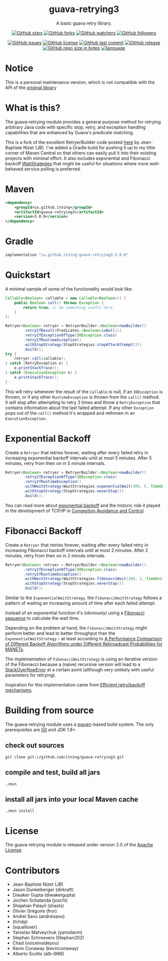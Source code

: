 <h1 align="center">
guava-retrying3
</h1>

<div align="center">

A basic guava retry library.

[![GitHub stars](https://img.shields.io/github/stars/itning/guava-retrying3.svg?style=social&label=Stars)](https://github.com/itning/guava-retrying3/stargazers)
[![GitHub forks](https://img.shields.io/github/forks/itning/guava-retrying3.svg?style=social&label=Fork)](https://github.com/itning/guava-retrying3/network/members)
[![GitHub watchers](https://img.shields.io/github/watchers/itning/guava-retrying3.svg?style=social&label=Watch)](https://github.com/itning/guava-retrying3/watchers)
[![GitHub followers](https://img.shields.io/github/followers/itning.svg?style=social&label=Follow)](https://github.com/itning?tab=followers)

[![GitHub issues](https://img.shields.io/github/issues/itning/guava-retrying3.svg)](https://github.com/itning/guava-retrying3/issues)
[![GitHub license](https://img.shields.io/github/license/itning/guava-retrying3.svg)](https://github.com/itning/guava-retrying3/blob/main/LICENSE)
[![GitHub last commit](https://img.shields.io/github/last-commit/itning/guava-retrying3.svg)](https://github.com/itning/guava-retrying3/commits)
[![GitHub release](https://img.shields.io/github/release/itning/guava-retrying3.svg)](https://search.maven.org/artifact/io.github.itning/guava-retrying3)
[![GitHub repo size in bytes](https://img.shields.io/github/repo-size/itning/guava-retrying3.svg)](https://github.com/itning/guava-retrying3)
[![language](https://img.shields.io/badge/language-JAVA-green.svg)](https://github.com/itning/guava-retrying3)

</div>


# Notice
This is a personal maintenance version, which is not compatible with the API of the [original library](https://github.com/rholder/guava-retrying)

# What is this?
The guava-retrying module provides a general purpose method for retrying arbitrary Java code with specific stop, retry,
and exception handling capabilities that are enhanced by Guava's predicate matching.

This is a fork of the excellent RetryerBuilder code posted [here](http://code.google.com/p/guava-libraries/issues/detail?id=490)
by Jean-Baptiste Nizet (JB).  I've added a Gradle build for pushing it up to my little corner of Maven Central so that
others can easily pull it into their existing projects with minimal effort.  It also includes
exponential and Fibonacci backoff [WaitStrategies](http://rholder.github.io/guava-retrying/javadoc/2.0.0/com/github/rholder/retry/WaitStrategies.html)
that might be useful for situations where more well-behaved service polling is preferred.

# Maven
```xml
<dependency>
    <groupId>io.github.itning</groupId>
    <artifactId>guava-retrying3</artifactId>
    <version>3.0.0</version>
</dependency>
```

# Gradle
```groovy
implementation "io.github.itning:guava-retrying3:3.0.0"
```

# Quickstart
A minimal sample of some of the functionality would look like:

```java
Callable<Boolean> callable = new Callable<Boolean>() {
    public Boolean call() throws Exception {
        return true; // do something useful here
    }
};

Retryer<Boolean> retryer = RetryerBuilder.<Boolean>newBuilder()
        .retryIfResult(Predicates.<Boolean>isNull())
        .retryIfExceptionOfType(IOException.class)
        .retryIfRuntimeException()
        .withStopStrategy(StopStrategies.stopAfterAttempt(3))
        .build();
try {
    retryer.call(callable);
} catch (RetryException e) {
    e.printStackTrace();
} catch (ExecutionException e) {
    e.printStackTrace();
}
```

This will retry whenever the result of the `Callable` is null, if an `IOException` is thrown, or if any other
`RuntimeException` is thrown from the `call()` method. It will stop after attempting to retry 3 times and throw a
`RetryException` that contains information about the last failed attempt. If any other `Exception` pops out of the
`call()` method it's wrapped and rethrown in an `ExecutionException`.

# Exponential Backoff

Create a `Retryer` that retries forever, waiting after every failed retry in increasing exponential backoff intervals
until at most 5 minutes. After 5 minutes, retry from then on in 5 minute intervals.

```java
Retryer<Boolean> retryer = RetryerBuilder.<Boolean>newBuilder()
        .retryIfExceptionOfType(IOException.class)
        .retryIfRuntimeException()
        .withWaitStrategy(WaitStrategies.exponentialWait(100, 5, TimeUnit.MINUTES))
        .withStopStrategy(StopStrategies.neverStop())
        .build();
```
You can read more about [exponential backoff](http://en.wikipedia.org/wiki/Exponential_backoff) and the historic role
it played in the development of TCP/IP in [Congestion Avoidance and Control](http://ee.lbl.gov/papers/congavoid.pdf).

# Fibonacci Backoff

Create a `Retryer` that retries forever, waiting after every failed retry in increasing Fibonacci backoff intervals
until at most 2 minutes. After 2 minutes, retry from then on in 2 minute intervals.

```java
Retryer<Boolean> retryer = RetryerBuilder.<Boolean>newBuilder()
        .retryIfExceptionOfType(IOException.class)
        .retryIfRuntimeException()
        .withWaitStrategy(WaitStrategies.fibonacciWait(100, 2, TimeUnit.MINUTES))
        .withStopStrategy(StopStrategies.neverStop())
        .build();
```

Similar to the `ExponentialWaitStrategy`, the `FibonacciWaitStrategy` follows a pattern of waiting an increasing amount
of time after each failed attempt.

Instead of an exponential function it's (obviously) using a
[Fibonacci sequence](https://en.wikipedia.org/wiki/Fibonacci_numbers) to calculate the wait time.

Depending on the problem at hand, the `FibonacciWaitStrategy` might perform better and lead to better throughput than
the `ExponentialWaitStrategy` - at least according to
[A Performance Comparison of Different Backoff Algorithms under Different Rebroadcast Probabilities for MANETs](http://www.comp.leeds.ac.uk/ukpew09/papers/12.pdf).

The implementation of `FibonacciWaitStrategy` is using an iterative version of the Fibonacci because a (naive) recursive
version will lead to a [StackOverflowError](http://docs.oracle.com/javase/7/docs/api/java/lang/StackOverflowError.html)
at a certain point (although very unlikely with useful parameters for retrying).

Inspiration for this implementation came from [Efficient retry/backoff mechanisms](https://paperairoplane.net/?p=640).

# Building from source
The guava-retrying module uses a [maven](https://maven.apache.org/)-based build system. 
The only prerequisites are [Git](https://help.github.com/articles/set-up-git) and JDK 1.8+.

## check out sources
`git clone git://github.com/itning/guava-retrying3.git`

## compile and test, build all jars
`./mvn `

## install all jars into your local Maven cache
`./mvn install`

# License
The guava-retrying module is released under version 2.0 of the
[Apache License](http://www.apache.org/licenses/LICENSE-2.0).

# Contributors
* Jean-Baptiste Nizet (JB)
* Jason Dunkelberger (dirkraft)
* Diwaker Gupta (diwakergupta)
* Jochen Schalanda (joschi)
* Shajahan Palayil (shasts)
* Olivier Grégoire (fror)
* Andrei Savu (andreisavu)
* (tchdp)
* (squalloser)
* Yaroslav Matveychuk (yaroslavm)
* Stephan Schroevers (Stephan202)
* Chad (voiceinsideyou)
* Kevin Conaway (kevinconaway)
* Alberto Scotto (alb-i986)
